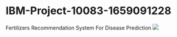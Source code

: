 # IBM-Project-10083-1659091228
Fertilizers Recommendation System For Disease Prediction
<img src="Team brainiac.jpg">
